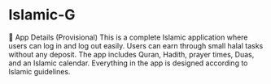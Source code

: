 # Islamic-G
📱 App Details (Provisional) This is a complete Islamic application where users can log in and log out easily. Users can earn through small halal tasks without any deposit. The app includes Quran, Hadith, prayer times, Duas, and an Islamic calendar. Everything in the app is designed according to Islamic guidelines.
